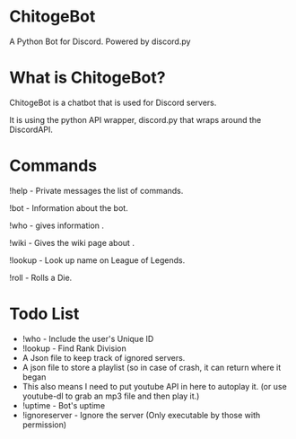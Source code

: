 # ChitogeBot
A Python Bot for Discord. Powered by discord.py

# What is ChitogeBot?
ChitogeBot is a chatbot that is used for Discord servers.

It is using the python API wrapper, discord.py that wraps around the DiscordAPI.

# Commands
!help - Private messages the list of commands.

!bot - Information about the bot.

!who <user> - gives information <user>.

!wiki <topic> - Gives the wiki page about <topic>.

!lookup <name> - Look up name on League of Legends.

!roll - Rolls a Die.

# Todo List
- !who - Include the user's Unique ID
- !lookup - Find Rank Division
- A Json file to keep track of ignored servers.
- A json file to store a playlist (so in case of crash, it can return where it began
- This also means I need to put youtube API in here to autoplay it. (or use youtube-dl to grab an mp3 file and then play it.)
- !uptime - Bot's uptime
- !ignoreserver - Ignore the server (Only executable by those with permission)
